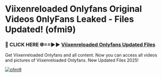 # Viixenreloaded Onlyfans Original Videos 0nlyFans Leaked - Files Updated! (ofmi9)

<h3>🔴 CLICK HERE 🌐==►► <a href="https://tinyurl.com/2m67pmp6" rel="nofollow">Viixenreloaded Onlyfans Updated Files</a></h3>

Get Viixenreloaded Onlyfans and all content. Now you can access all videos and pictures of Viixenreloaded Onlyfans. New Updated Files 2025!

[![ofmi9](https://i.imgur.com/H4QAA4z.gif)](https://tinyurl.com/2m67pmp6)